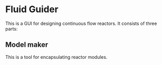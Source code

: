 # Fluid Guider #
This is a GUI for designing continuous flow reactors. It consists of three parts:
## Model maker
This is a tool for encapsulating reactor modules.
